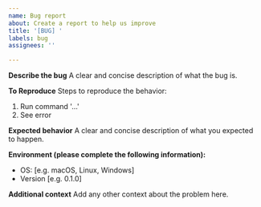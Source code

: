 ```yaml
---
name: Bug report
about: Create a report to help us improve
title: '[BUG] '
labels: bug
assignees: ''

---
```


**Describe the bug**
A clear and concise description of what the bug is.

**To Reproduce**
Steps to reproduce the behavior:
1. Run command '...'
2. See error

**Expected behavior**
A clear and concise description of what you expected to happen.

**Environment (please complete the following information):**
 - OS: [e.g. macOS, Linux, Windows]
 - Version [e.g. 0.1.0]

**Additional context**
Add any other context about the problem here.
